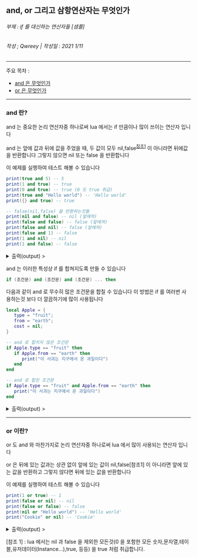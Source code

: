 ## and, or 그리고 삼항연산자는 무엇인가
###### 부제 : if 를 대신하는 연산자들 [샘플]
###### 작성 ; Qwreey | 작성일 : 2021 1/11 
---
주요 목차 :
 - [and 은 무엇인가](#what_is_and)
 - [or 은 무엇인가](#what_is_or)
---
### and 란? <a name="what_is_and"></a>
and 는 중요한 논리 연산자중 하나로써 lua 에서는 if 만큼이나 많이 쓰이는 연산자 입니다 

and 는 앞에 값과 뒤에 값을 주었을 때, 두 값이 모두 nil,false<sup>[참조1](#footnote_1)</sup> 이 아니라면 뒤에값을 반환합니다 그렇지 않으면 nil 또는 false 을 반환합니다 

이 예제를 실행하여 테스트 해볼 수 있습니다
```lua
print(true and 5) -- 5
print(1 and true) -- true
print(0 and true) -- true (0 도 true 취급)
print(true and "Hello world") -- 'Hello world'
print({} and true) -- true 

-- false(nil,false) 을 반환하는것들
print(nil and false) -- nil (앞에꺼)
print(false and false) -- false (앞에꺼)
print(false and nil) -- false (앞에꺼)
print(false and 1) -- false
print(1 and nil) -- nil
print(1 and false) -- false
```
<!-- 접을 수 있는 라벨 -->
<details>
<summary>출력(output) > </summary>
<div markdown="1">

> Info : Lua 5.3.5<br/>
> 5<br/>
> true<br/>
> true<br/>
> Hello world<br/>
> true<br/>
> nil<br/>
> false<br/>
> false<br/>
> false<br/>
> nil<br/>
> false<br/>

</div>
</details>

and 는 이러한 특성상 if 를 합쳐지도록 만들 수 있습니다
```lua
if (조건문) and (조건문) and (조건문) ... then
```
다음과 같이 and 로 무수히 많은 조건문을 합칠 수 있습니다
이 방법은 if 를 여러번 사용하는것 보다 더 깔끔하기에 많이 사용됩니다
```lua
local Apple = {
   type = "fruit";
   from = "earth";
   cost = nil;
} 

-- and 로 합치지 않은 조건문
if Apple.type == "fruit" then
   if Apple.from == "earth" then
      print("이 사과는 지구에서 온 과일이다")
   end
end 

-- and 로 합친 조건문
if Apple.type == "fruit" and Apple.from == "earth" then
   print("이 사과는 지구에서 온 과일이다")
end
```
<!-- 접을 수 있는 라벨 -->
<details>
<summary>출력(output) > </summary>
<div markdown="1">

> Info : Lua 5.3.5<br/>
> 이 사과는 지구에서 온 과일이다<br/>
> 이 사과는 지구에서 온 과일이다<br/>

</div>
</details>

---
### or 이란? <a name="what_is_or"></a>
or 도 and 와 마찬가지로 논리 연산자중 하나로써 lua 에서 많이 사용되는 연산자 입니다 

or 은 뒤에 있는 값과는 상관 없이 앞에 있는 값이 nil,false[참조1] 이 아니라면 앞에 있는 값을 반환하고 그렇지 않다면 뒤에 있는 값을 반환합니다 

이 예제를 실행하여 테스트 해볼 수 있습니다
```lua
print(1 or true) -- 1
print(false or nil) -- nil
print(false or false) -- false
print(nil or "Hello world") -- 'Hello world'
print("Cookie" or nil) -- 'Cookie'
```
<!-- 접을 수 있는 라벨 -->
<details>
<summary>출력(output) > </summary>
<div markdown="1">

> Info : Lua 5.3.5<br/>
> 1<br/>
> nil<br/>
> false<br/>
> Hello world<br/>
> Cookie<br/>

</div>
</details>

<!-- 각주 부분 -->
 <a name="footnote_1">[참조 1]</a> : lua 에서는 nil 과 false 을 제외한 모든것(0 을 포함한 모든 숫자,문자열,테이블,유저데이터(Instance...),true, 등등) 을 true 처럼 취급합니다.
